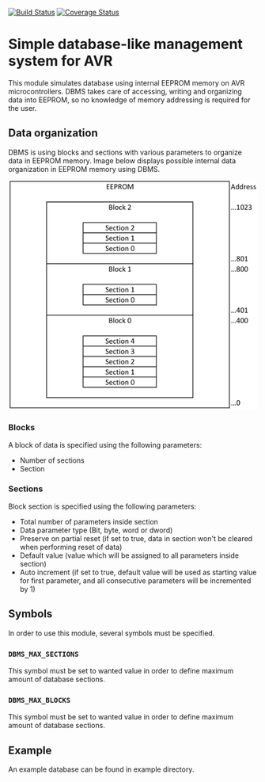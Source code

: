 [![Build Status](https://travis-ci.org/paradajz/AVR-DB.svg?branch=master)](https://travis-ci.org/paradajz/AVR-DB)
[![Coverage Status](https://coveralls.io/repos/github/paradajz/AVR-DB/badge.svg?branch=master&service=github)](https://coveralls.io/github/paradajz/AVR-DB?branch=master)

# Simple database-like management system for AVR

This module simulates database using internal EEPROM memory on AVR microcontrollers. DBMS takes care of accessing, writing and organizing data into EEPROM, so no knowledge of memory addressing is required for the user.

## Data organization

DBMS is using blocks and sections with various parameters to organize data in EEPROM memory. Image
below displays possible internal data organization in EEPROM memory using DBMS.

![](https://raw.githubusercontent.com/paradajz/AVR-DB/master/img/memory.png)

### Blocks

A block of data is specified using the following parameters:

- Number of sections
- Section

### Sections

Block section is specified using the following parameters:

- Total number of parameters inside section
- Data parameter type (Bit, byte, word or dword)
- Preserve on partial reset (if set to true, data in section won't be cleared when performing reset of data)
- Default value (value which will be assigned to all parameters inside section)
- Auto increment (if set to true, default value will be used as starting value for first parameter, and all consecutive parameters will be incremented by 1)

## Symbols

In order to use this module, several symbols must be specified.

### `DBMS_MAX_SECTIONS`

This symbol must be set to wanted value in order to define maximum amount of database sections.

### `DBMS_MAX_BLOCKS`

This symbol must be set to wanted value in order to define maximum amount of database sections.

## Example

An example database can be found in example directory.